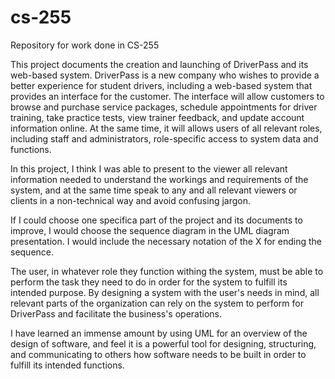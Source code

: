 # cs-255
Repository for work done in CS-255

This project documents the creation and launching of DriverPass and its web-based system. DriverPass is a new company who wishes to provide a better experience for student drivers, including a web-based system that provides an interface for the customer. The interface will allow customers to browse and purchase service packages, schedule appointments for driver training, take practice tests, view trainer feedback, and update account information online. At the same time, it will allows users of all relevant roles, including staff and administrators, role-specific access to system data and functions.

In this project, I think I was able to present to the viewer all relevant information needed to understand the workings and requirements of the system, and at the same time speak to any and all relevant viewers or clients in a non-technical way and avoid confusing jargon. 

If I could choose one specifica part of the project and its documents to improve, I would choose the sequence diagram in the UML diagram presentation. I would include the necessary notation of the X for ending the sequence.

The user, in whatever role they function withing the system, must be able to perform the task they need to do in order for the system to fulfill its intended purpose. By designing a system with the user's needs in mind, all relevant parts of the organization can rely on the system to perform for DriverPass and facilitate the business's operations.

I have learned an immense amount by using UML for an overview of the design of software, and feel it is a powerful tool for designing, structuring, and communicating to others how software needs to be built in order to fulfill its intended functions.
